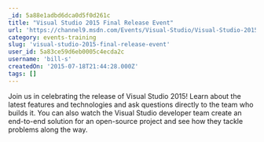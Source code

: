 ```yaml
---
_id: 5a88e1adbd6dca0d5f0d261c
title: "Visual Studio 2015 Final Release Event"
url: 'https://channel9.msdn.com/Events/Visual-Studio/Visual-Studio-2015-Final-Release-Event'
category: events-training
slug: 'visual-studio-2015-final-release-event'
user_id: 5a83ce59d6eb0005c4ecda2c
username: 'bill-s'
createdOn: '2015-07-18T21:44:28.000Z'
tags: []
---
```


Join us in celebrating the release of Visual Studio 2015! Learn about the latest features and technologies and ask questions directly to the team who builds it. You can also watch the Visual Studio developer team create an end-to-end solution for an open-source project and see how they tackle problems along the way.
